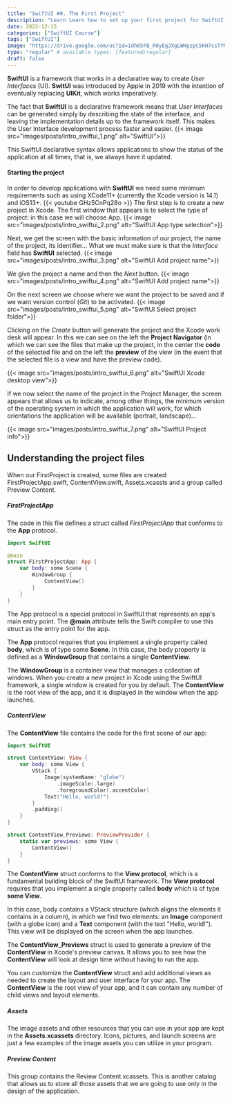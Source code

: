 ```yaml
---
title: "SwiftUI #0. The First Project"
description: "Learn Learn how to set up your first project for SwiftUI with Xcode."
date: 2022-12-15
categories: ["SwiftUI Course"]
tags: ["SwiftUI"]
image: "https://drive.google.com/uc?id=1dh6SFB_R0yEgJXgLWHpzpC5KH7csTYMx"
type: "regular" # available types: [featured/regular]
draft: false
---
```


**SwiftUI** is a framework that works in a declarative way to create *User Interfaces* (UI). **SwitUI** was introduced by Apple in 2019 with the intention of eventually replacing **UIKit**, which works imperatively.

The fact that **SwiftUI** is a declarative framework means that *User Interfaces* can be generated simply by describing the state of the interface, and leaving the implementation details up to the framework itself. This makes the User Interface development process faster and easier.
{{< image src="images/posts/intro_swiftui_1.png" alt="SwiftUI">}}

This SwiftUI declarative syntax allows applications to show the status of the application at all times, that is, we always have it updated.

#### Starting the project
In order to develop applications with **SwiftUI** we need some minimum requirements such as using XCode11+ (currently the Xcode version is 14.1) and iOS13+.
{{< youtube GHz5CnPq28o >}}
The first step is to create a new project in Xcode. The first window that appears is to select the type of project: in this case we will choose App.
{{< image src="images/posts/intro_swiftui_2.png" alt="SwiftUI App type selection">}}

Next, we get the screen with the basic information of our project, the name of the project, its identifier... What we must make sure is that the *Interface* field has **SwiftUI** selected.
{{< image src="images/posts/intro_swiftui_3.png" alt="SwiftUI Add project name">}}

We give the project a name and then the *Next* button.
{{< image src="images/posts/intro_swiftui_4.png" alt="SwiftUI Add project name">}}


On the next screen we choose where we want the project to be saved and if we want version control (*Git*) to be activated.
{{< image src="images/posts/intro_swiftui_5.png" alt="SwiftUI Select project folder">}}


Clicking on the *Create* button will generate the project and the Xcode work desk will appear. In this we can see on the left the **Project Navigator** (in which we can see the files that make up the project, in the center the **code** of the selected file and on the left the **preview** of the view (in the event that the selected file is a view and have the preview code).

{{< image src="images/posts/intro_swiftui_6.png" alt="SwiftUI Xcode desktop view">}}


If we now select the name of the project in the Project Manager, the screen appears that allows us to indicate, among other things, the minimum version of the operating system in which the application will work, for which orientations the application will be available (portrait, landscape)...

{{< image src="images/posts/intro_swiftui_7.png" alt="SwiftUI Project info">}}

<a name="files"><h2>Understanding the project files</h2></a>

When our FirstProject is created, some files are created: FirstProjectApp.swift, ContentView.swift, Assets.xcassts and a group called Preview Content.

##### FirstProjectApp
The code in this file defines a struct called *FirstProjectApp* that conforms to the **App** protocol.

```swift
import SwiftUI

@main
struct FirstProjectApp: App {
    var body: some Scene {
        WindowGroup {
            ContentView()
        }
    }
}
```

The App protocol is a special protocol in SwiftUI that represents an app's main entry point. The **@main** attribute tells the Swift compiler to use this struct as the entry point for the app.

The **App** protocol requires that you implement a single property called **body**, which is of type some **Scene**. In this case, the body property is defined as a **WindowGroup** that contains a single **ContentView**.

The **WindowGroup** is a container view that manages a collection of windows. When you create a new project in Xcode using the SwiftUI framework, a single window is created for you by default. The **ContentView** is the root view of the app, and it is displayed in the window when the app launches.

##### ContentView

The **ContentView** file contains the code for the first scene of our app:

```swift
import SwiftUI

struct ContentView: View {
    var body: some View {
        VStack {
            Image(systemName: "globe")
                .imageScale(.large)
                .foregroundColor(.accentColor)
            Text("Hello, world!")
        }
        .padding()
    }
}

struct ContentView_Previews: PreviewProvider {
    static var previews: some View {
        ContentView()
    }
}
```
The **ContentView** struct conforms to the **View protocol**, which is a fundamental building block of the SwiftUI framework. The **View protocol** requires that you implement a single property called **body** which is of type **some View**.

In this case, body contains a VStack structure (which aligns the elements it contains in a column), in which we find two elements: an **Image** component (with a globe icon) and a **Text** component (with the text "Hello, world!"). This view will be displayed on the screen when the app launches.

The **ContentView_Previews** struct is used to generate a preview of the **ContentView** in Xcode's preview canvas. It allows you to see how the **ContentView** will look at design time without having to run the app.

You can customize the **ContentView** struct and add additional views as needed to create the layout and user interface for your app. The **ContentView** is the root view of your app, and it can contain any number of child views and layout elements.

##### Assets
The image assets and other resources that you can use in your app are kept in the **Assets.xcassets** directory. Icons, pictures, and launch screens are just a few examples of the image assets you can utilize in your program.

##### Preview Content
This group contains the Review Content.xcassets. This is another catalog that allows us to store all those assets that we are going to use only in the design of the application.
